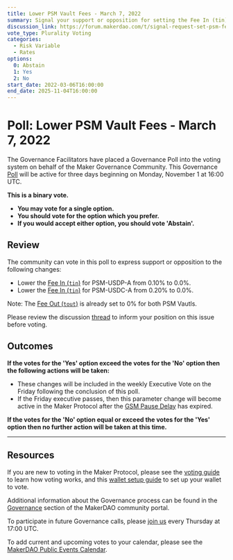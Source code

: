 ```yaml
---
title: Lower PSM Vault Fees - March 7, 2022
summary: Signal your support or opposition for setting the Fee In (tin) and Fee Out (tout) parameters to 0% for all PSM vaults.
discussion_link: https://forum.makerdao.com/t/signal-request-set-psm-fees-to-0/10894
vote_type: Plurality Voting
categories:
  - Risk Variable
  - Rates
options:
  0: Abstain
  1: Yes
  2: No
start_date: 2022-03-06T16:00:00
end_date: 2025-11-04T16:00:00
---
```


# Poll: Lower PSM Vault Fees - March 7, 2022

The Governance Facilitators have placed a Governance Poll into the voting system on behalf of the Maker Governance Community. This Governance [Poll](https://community-development.makerdao.com/en/learn/governance/on-chain-gov) will be active for three days beginning on Monday, November 1 at 16:00 UTC.

**This is a binary vote.**

- **You may vote for a single option.**
- **You should vote for the option which you prefer.**
- **If you would accept either option, you should vote 'Abstain'.**

## Review

The community can vote in this poll to express support or opposition to the following changes:

- Lower the [Fee In (`tin`)](https://community-development.makerdao.com/en/learn/governance/module-psm) for PSM-USDP-A from 0.10% to 0.0%.
- Lower the [Fee In (`tin`)](https://community-development.makerdao.com/en/learn/governance/module-psm) for PSM-USDC-A from 0.20% to 0.0%.

Note: The [Fee Out (`tout`)](https://community-development.makerdao.com/en/learn/governance/module-psm) is already set to 0% for both PSM Vautls.

Please review the discussion [thread](https://forum.makerdao.com/t/signal-request-set-psm-fees-to-0/10894) to inform your position on this issue before voting.

## Outcomes

**If the votes for the 'Yes' option exceed the votes for the 'No' option then the following actions will be taken:**

- These changes will be included in the weekly Executive Vote on the Friday following the conclusion of this poll.
- If the Friday executive passes, then this parameter change will become active in the Maker Protocol after the [GSM Pause Delay](https://community-development.makerdao.com/en/learn/governance/param-gsm-pause-delay) has expired.

**If the votes for the 'No' option equal or exceed the votes for the 'Yes' option then no further action will be taken at this time.**

---

## Resources

If you are new to voting in the Maker Protocol, please see the [voting guide](https://community-development.makerdao.com/en/learn/governance/how-voting-works/) to learn how voting works, and this [wallet setup guide](https://community-development.makerdao.com/en/learn/governance/voting-setup/) to set up your wallet to vote.

Additional information about the Governance process can be found in the [Governance](https://community-development.makerdao.com/en/learn/governance) section of the MakerDAO community portal.

To participate in future Governance calls, please [join us](https://github.com/makerdao/community/tree/master/governance/governance-and-risk-meetings) every Thursday at 17:00 UTC.

To add current and upcoming votes to your calendar, please see the [MakerDAO Public Events Calendar](https://calendar.google.com/calendar/embed?src=makerdao.com_3efhm2ghipksegl009ktniomdk%40group.calendar.google.com&ctz=UTC&mode=week&showCalendars=0&showPrint=0).
